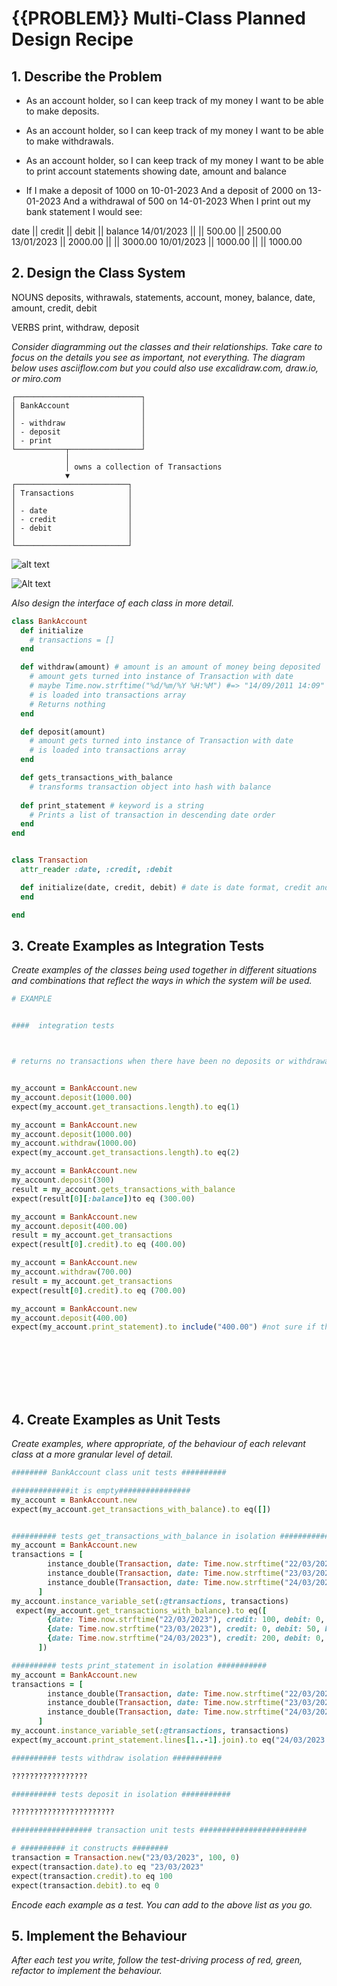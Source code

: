 # {{PROBLEM}} Multi-Class Planned Design Recipe

## 1. Describe the Problem

- As an account holder, so I can keep 
track of my money I want to be able 
to make deposits.

- As an account holder, so I can keep 
track of my money I want to be 
able to make withdrawals.

- As an account holder, so I can keep 
track of my money I want to be able 
to print account statements showing 
date, amount and balance

- If I make a deposit of 1000 on 10-01-2023
And a deposit of 2000 on 13-01-2023
And a withdrawal of 500 on 14-01-2023
When I print out my bank statement I would see:

date       || credit  || debit  || balance
14/01/2023 ||         || 500.00 || 2500.00
13/01/2023 || 2000.00 ||        || 3000.00
10/01/2023 || 1000.00 ||        || 1000.00



## 2. Design the Class System

NOUNS
deposits, withrawals, 
statements, account, 
money, balance, 
date, amount, credit, debit

VERBS
print, withdraw, deposit

_Consider diagramming out the classes and their relationships. Take care to
focus on the details you see as important, not everything. The diagram below
uses asciiflow.com but you could also use excalidraw.com, draw.io, or miro.com_

```
┌────────────────────────────┐
│ BankAccount                │
│                            │
│ - withdraw                 │
│ - deposit                  │
│ - print                    │
└───────────┬────────────────┘
            │
            │ owns a collection of Transactions
            ▼
┌─────────────────────────┐
│ Transactions            │
│                         │
│ - date                  │
│ - credit                │
│ - debit                 │
│                         │
└─────────────────────────┘
```

![alt text](https://github.com/[username]/[reponame]/blob/[branch]/image.jpg?raw=true)

![Alt text](/relative/path/to/img.jpg?raw=true "Optional Title")



_Also design the interface of each class in more detail._

```ruby
class BankAccount
  def initialize
    # transactions = []
  end

  def withdraw(amount) # amount is an amount of money being deposited
    # amount gets turned into instance of Transaction with date 
    # maybe Time.now.strftime("%d/%m/%Y %H:%M") #=> "14/09/2011 14:09" removing time when printing
    # is loaded into transactions array
    # Returns nothing
  end

  def deposit(amount)
    # amount gets turned into instance of Transaction with date
    # is loaded into transactions array
  end

  def gets_transactions_with_balance
    # transforms transaction object into hash with balance
  
  def print_statement # keyword is a string
    # Prints a list of transaction in descending date order
  end
end


class Transaction
  attr_reader :date, :credit, :debit

  def initialize(date, credit, debit) # date is date format, credit and debit are integers
  end

end
```

## 3. Create Examples as Integration Tests

_Create examples of the classes being used together in different situations and
combinations that reflect the ways in which the system will be used._

```ruby
# EXAMPLE


####  integration tests



# returns no transactions when there have been no deposits or withdrawals


my_account = BankAccount.new
my_account.deposit(1000.00)
expect(my_account.get_transactions.length).to eq(1)

my_account = BankAccount.new
my_account.deposit(1000.00)
my_account.withdraw(1000.00)
expect(my_account.get_transactions.length).to eq(2)

my_account = BankAccount.new
my_account.deposit(300)
result = my_account.gets_transactions_with_balance
expect(result[0][:balance])to eq (300.00)

my_account = BankAccount.new
my_account.deposit(400.00)
result = my_account.get_transactions
expect(result[0].credit).to eq (400.00)

my_account = BankAccount.new
my_account.withdraw(700.00)
result = my_account.get_transactions
expect(result[0].credit).to eq (700.00)

my_account = BankAccount.new
my_account.deposit(400.00)
expect(my_account.print_statement).to include("400.00") #not sure if this will work









```

## 4. Create Examples as Unit Tests

_Create examples, where appropriate, of the behaviour of each relevant class at
a more granular level of detail._

```ruby
######## BankAccount class unit tests ########## 

#############it is empty################
my_account = BankAccount.new
expect(my_account.get_transactions_with_balance).to eq([])


########## tests get_transactions_with_balance in isolation ###########
my_account = BankAccount.new
transactions = [
        instance_double(Transaction, date: Time.now.strftime("22/03/2023"), credit: 100, debit: 0),
        instance_double(Transaction, date: Time.now.strftime("23/03/2023"), credit: 0, debit: 50),
        instance_double(Transaction, date: Time.now.strftime("24/03/2023"), credit: 200, debit: 0)
      ]
my_account.instance_variable_set(:@transactions, transactions)
 expect(my_account.get_transactions_with_balance).to eq([
        {date: Time.now.strftime("22/03/2023"), credit: 100, debit: 0, balance: 100},
        {date: Time.now.strftime("23/03/2023"), credit: 0, debit: 50, balance: 50},
        {date: Time.now.strftime("24/03/2023"), credit: 200, debit: 0, balance: 250}
      ])

########## tests print_statement in isolation ###########
my_account = BankAccount.new
transactions = [
        instance_double(Transaction, date: Time.now.strftime("22/03/2023"), credit: 100, debit: 0),
        instance_double(Transaction, date: Time.now.strftime("23/03/2023"), credit: 0, debit: 50),
        instance_double(Transaction, date: Time.now.strftime("24/03/2023"), credit: 200, debit: 0)
      ]
my_account.instance_variable_set(:@transactions, transactions)
expect(my_account.print_statement.lines[1..-1].join).to eq("24/03/2023 || 200.00 ||  || 200.00, 23/03/2023 ||   || 50.00 || 150.00, 22/03/2023 || 100.00 ||  || 250.00")

########## tests withdraw isolation ###########

?????????????????

########## tests deposit in isolation ###########

???????????????????????

################## transaction unit tests ########################

# ########## it constructs ########
transaction = Transaction.new("23/03/2023", 100, 0)
expect(transaction.date).to eq "23/03/2023"
expect(transaction.credit).to eq 100
expect(transaction.debit).to eq 0
```

_Encode each example as a test. You can add to the above list as you go._

## 5. Implement the Behaviour

_After each test you write, follow the test-driving process of red, green,
refactor to implement the behaviour._


<!-- BEGIN GENERATED SECTION DO NOT EDIT -->
